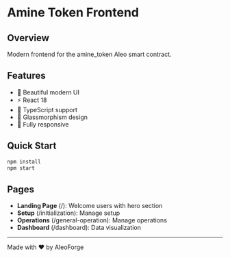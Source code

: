 # Amine Token Frontend

## Overview
Modern frontend for the amine_token Aleo smart contract.

## Features
- 🎨 Beautiful modern UI
- ⚡ React 18
- 💎 TypeScript support
- 🌈 Glassmorphism design
- 📱 Fully responsive

## Quick Start
```bash
npm install
npm start
```

## Pages
- **Landing Page** (/): Welcome users with hero section
- **Setup** (/initialization): Manage setup
- **Operations** (/general-operation): Manage operations
- **Dashboard** (/dashboard): Data visualization

---
Made with ❤️ by AleoForge
